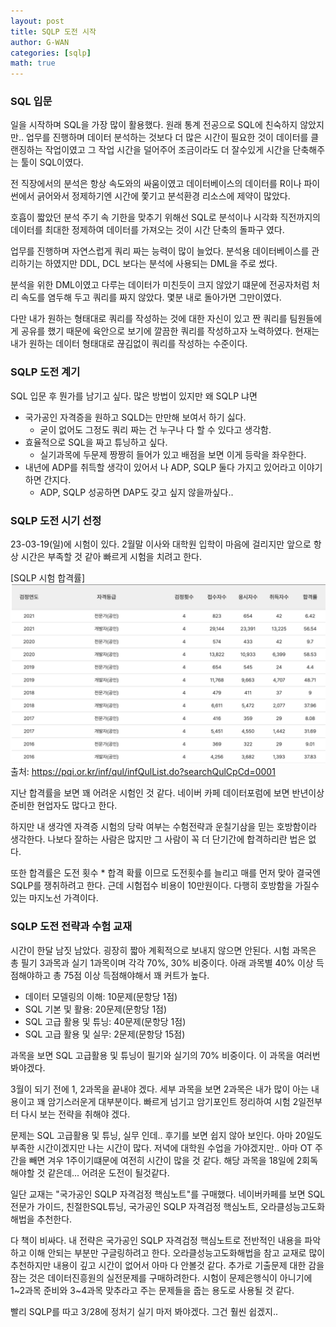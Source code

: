 ```yaml
---
layout: post
title: SQLP 도전 시작
author: G-WAN
categories: [sqlp]
math: true
---
```




### SQL 입문
일을 시작하며 SQL을 가장 많이 활용했다.
원래 통계 전공으로 SQL에 친숙하지 않았지만..
업무를 진행하며 데이터 분석하는 것보다 더 많은 시간이 필요한 것이 데이터를 클랜징하는 작업이였고
그 작업 시간을 덜어주어 조금이라도 더 잘수있게 시간을 단축해주는 툴이 SQL이였다.

전 직장에서의 분석은 항상 속도와의 싸움이였고
데이터베이스의 데이터를 R이나 파이썬에서 긁어와서 정제하기엔
시간에 쫓기고 분석환경 리소스에 제약이 많았다.

호흡이 짧았던 분석 주기 속 기한을 맞추기 위해선
SQL로 분석이나 시각화 직전까지의 데이터를 최대한 정제하여 데이터를 가져오는 것이 시간 단축의 돌파구 였다.

업무를 진행하며 자연스럽게 쿼리 짜는 능력이 많이 늘었다.
분석용 데이터베이스를 관리하기는 하였지만 DDL, DCL 보다는 분석에 사용되는 DML을 주로 썼다.

분석을 위한 DML이였고 다루는 데이터가 미친듯이 크지 않았기 떄문에 
전공자처럼 처리 속도를 염두해 두고 쿼리를 짜지 않았다. 몇분 내로 돌아가면 그만이였다.

다만 내가 원하는 형태대로 쿼리를 작성하는 것에 대한 자신이 있고
짠 쿼리를 팀원들에게 공유를 했기 때문에 육안으로 보기에 깔끔한 쿼리를 작성하고자 노력하였다.
현재는 내가 원하는 데이터 형태대로 끊김없이 쿼리를 작성하는 수준이다.



### SQLP 도전 계기
SQL 입문 후 뭔가를 남기고 싶다.
많은 방법이 있지만 왜 SQLP 냐면
- 국가공인 자격증을 원하고 SQLD는 만만해 보여서 하기 싫다.
    - 굳이 없어도 그정도 쿼리 짜는 건 누구나 다 할 수 있다고 생각함.
- 효율적으로 SQL을 짜고 튜닝하고 싶다.
    - 실기과목에 두문제 짱짱히 들어가 있고 배점을 보면 이게 등락을 좌우한다.
- 내년에 ADP를 취득할 생각이 있어서 나 ADP, SQLP 둘다 가지고 있어라고 이야기하면 간지다.
    - ADP, SQLP 성공하면 DAP도 갖고 싶지 않을까싶다..



### SQLP 도전 시기 선정
23-03-19(일)에 시험이 있다.
2월말 이사와 대학원 입학이 마음에 걸리지만 앞으로 항상 시간은 부족할 것 같아 빠르게 시험을 치려고 한다.

[SQLP 시험 합격률]
![passrate](/img/sqlp-2023-02-22-1.png)
출처: https://pqi.or.kr/inf/qul/infQulList.do?searchQulCpCd=0001

지난 합격률을 보면 꽤 어려운 시험인 것 같다.
네이버 카페 데이터포럼에 보면 반년이상 준비한 현업자도 많다고 한다.

하지만 내 생각엔 자격증 시험의 당락 여부는 수험전략과 운칠기삼을 믿는 호방함이라 생각한다.
나보다 잘하는 사람은 많지만 그 사람이 꼭 더 단기간에 합격하리란 법은 없다.

또한 합격률은 도전 횟수 * 합격 확률 이므로 도전횟수를 늘리고 매를 먼저 맞아 결국엔 SQLP를 쟁취하려고 한다.
근데 시험접수 비용이 10만원이다. 다행히 호방함을 가질수있는 마지노선 가격이다.



### SQLP 도전 전략과 수험 교재
시간이 한달 남짓 남았다. 굉장히 짧아 계획적으로 보내지 않으면 안된다.
시험 과목은 총 필기 3과목과 실기 1과목이며 각각 70%, 30% 비중이다.
아래 과목별 40% 이상 득점해야하고 총 75점 이상 득점해야해서 꽤 커트가 높다.

- 데이터 모델링의 이해: 10문제(문항당 1점)
- SQL 기본 및 활용: 20문제(문항당 1점)
- SQL 고급 활용 및 튜닝: 40문제(문항당 1점)
- SQL 고급 활용 및 실무: 2문제(문항당 15점)

과목을 보면 SQL 고급활용 및 튜닝이 필기와 실기의 70% 비중이다.
이 과목을 여러번 봐야겠다.

3월이 되기 전에 1, 2과목을 끝내야 겠다.
세부 과목을 보면 2과목은 내가 많이 아는 내용이고 꽤 암기스러운게 대부분이다.
빠르게 넘기고 암기포인트 정리하여 시험 2일전부터 다시 보는 전략을 취해야 겠다.

문제는 SQL 고급활용 및 튜닝, 실무 인데..
후기를 보면 쉽지 않아 보인다. 아마 20일도 부족한 시간이겠지만 나는 시간이 많다.
저녁에 대학원 수업을 가야겠지만.. 아마 OT 주간을 빼면 겨우 1주이기떄문에 여전히 시간이 많을 것 같다.
해당 과목을 18일에 2회독 해야할 것 같은데... 어려운 도전이 될것같다.

일단 교재는 "국가공인 SQLP 자격검정 핵심노트"를 구매했다.
네이버카페를 보면 SQL 전문가 가이드, 친절한SQL튜닝, 국가공인 SQLP 자격검정 핵심노트, 오라클성능고도화해법을 추천한다.

다 책이 비싸다. 
내 전략은 국가공인 SQLP 자격검정 핵심노트로 전반적인 내용을 파악하고 이해 안되는 부분만 구글링하려고 한다.
오라클성능고도화해법을 참고 교재로 많이 추천하지만 내용이 깊고 시간이 없어서 아마 다 안볼것 같다.
추가로 기출문제 대한 감을 잠는 것은 데이터진흥원의 실전문제를 구매하려한다.
시험이 문제은행식이 아니기에 1~2과목 준비와 3~4과목 맞추라고 주는 문제들을 줍는 용도로 사용될 것 같다.

빨리 SQLP를 따고 3/28에 정처기 실기 마저 봐야겠다.
그건 훨씬 쉽겠지..